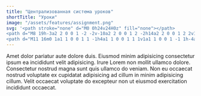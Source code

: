 ```yaml
---
title: "Централизованная система уроков"
shortTitle: "Уроки"
image: "/assets/features/assignment.png"
svg: '<path stroke="none" d="M0 0h24v24H0z" fill="none"></path>
<path d="M8 19h-3a2 2 0 0 1 -2 -2v-10a2 2 0 0 1 2 -2h14a2 2 0 0 1 2 2v11a1 1 0 0 1 -1 1"></path>
<path d="M11 16m0 1a1 1 0 0 1 1 -1h4a1 1 0 0 1 1 1v1a1 1 0 0 1 -1 1h-4a1 1 0 0 1 -1 -1z"></path>'
---
```


Amet dolor pariatur aute dolore duis. Eiusmod minim adipisicing consectetur ipsum ea incididunt velit adipisicing. Irure Lorem non mollit ullamco dolore. Consectetur nostrud magna sunt quis ullamco do veniam. Non eu occaecat nostrud voluptate ex cupidatat adipisicing ad cillum in minim adipisicing cillum. Velit occaecat voluptate do excepteur non ut eiusmod exercitation incididunt occaecat.